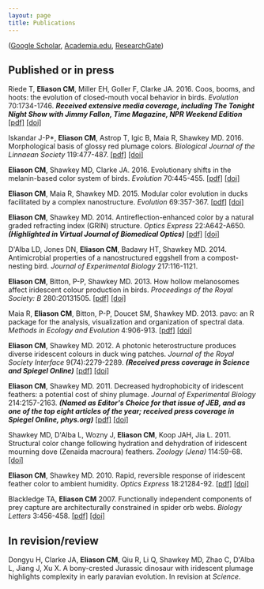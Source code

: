 ```yaml
---
layout: page
title: Publications
---
```


([Google Scholar](http://scholar.google.com/citations?user=IJ7DM7kAAAAJ&amp;hl=en), [Academia.edu](http://utexas.academia.edu/ChadEliason), [ResearchGate](https://www.researchgate.net/profile/Chad_Eliason))


## Published or in press

Riede T, __Eliason CM__, Miller EH, Goller F, Clarke JA. 2016. Coos, booms, and hoots: the evolution of closed-mouth vocal behavior in birds. _Evolution_ 70:1734-1746. ___Received extensive media coverage, including The Tonight Night Show with Jimmy Fallon, Time Magazine, NPR Weekend Edition___ [[pdf]]({{url}}/pdfs/coos.pdf") [[doi]](http://dx.doi.org/10.1111/evo.12988)

Iskandar J-P*, __Eliason CM__, Astrop T, Igic B, Maia R, Shawkey MD. 2016. Morphological basis of glossy red plumage colors. _Biological Journal of the Linnaean Society_ 119:477-487. [[pdf]]({{url}}/pdfs/shiny.pdf") [[doi]](http://dx.doi.org/10.1111/bij.12810)

__Eliason CM__, Shawkey MD, Clarke JA. 2016. Evolutionary shifts in the melanin-based color system of birds. _Evolution_ 70:445-455. [[pdf]]({{url}}/pdfs/melanin.pdf/") [[doi]](https://dx.doi.org/10.1111/evo.12855)

__Eliason CM__, Maia R, Shawkey MD. 2015. Modular color evolution in ducks facilitated by a complex nanostructure. _Evolution_ 69:357-367. [[pdf]]({{url}}/pdfs/modular.pdf/") [[doi]](https://dx.doi.org/10.1111/evo.12575)

__Eliason CM__, Shawkey MD. 2014. Antireflection-enhanced color by a natural graded refracting index (GRIN) structure. _Optics Express_ 22:A642-A650. ___(Highlighted in Virtual Journal of Biomedical Optics)___ [[pdf]]({{url}}/pdfs/antireflection.pdf/") [[doi]](https://doi.org/10.1364/OE.22.00A642)

D'Alba LD, Jones DN, __Eliason CM__, Badawy HT, Shawkey MD. 2014. Antimicrobial properties of a nanostructured eggshell from a compost-nesting bird. _Journal of Experimental Biology_ 217:116-1121.

__Eliason CM__, Bitton, P-P, Shawkey MD. 2013. How hollow melanosomes affect iridescent colour production in birds. _Proceedings of the Royal Society: B_ 280:20131505. [[pdf]]({{url}}/pdfs/hollow.pdf/") [[doi]](https://doi.org/10.1098/rspb.2013.1505)

Maia R, __Eliason CM__, Bitton, P-P, Doucet SM, Shawkey MD. 2013. pavo: an R package for the analysis, visualization and organization of spectral data. _Methods in Ecology and Evolution_ 4:906-913. [[pdf]]({{url}}/pdfs/pavo.pdf/") [[doi]](https://doi.org/10.1111/2041-210X.12069)

__Eliason CM__, Shawkey MD. 2012. A photonic heterostructure produces diverse iridescent colours in duck wing patches. _Journal of the Royal Society Interface_ 9(74):2279-2289. ___(Received press coverage in Science and Spiegel Online)___ [[pdf]]({{url}}/pdfs/heterostructure.pdf/") [[doi]](https://doi.org/10.1098/rsif.2012.0118)

__Eliason CM__, Shawkey MD. 2011. Decreased hydrophobicity of iridescent feathers: a potential cost of shiny plumage. _Journal of Experimental Biology_ 214:2157-2163. ___(Named as Editor's Choice for that issue of JEB, and as one of the top eight articles of the year; received press coverage in Spiegel Online, phys.org)___ [[pdf]]({{url}}/pdfs/hydrophobicity.pdf/") [[doi]](https://doi.org/10.1242/jeb.055822)

Shawkey MD, D'Alba L, Wozny J, __Eliason CM__, Koop JAH, Jia L. 2011. Structural color change following hydration and dehydration of iridescent mourning dove (Zenaida macroura) feathers. _Zoology (Jena)_ 114:59-68. [[doi]](http://dx.doi.org/10.1016/j.zool.2010.11.001)

__Eliason CM__, Shawkey MD. 2010. Rapid, reversible response of iridescent feather color to ambient humidity. _Optics Express_ 18:21284-92. [[pdf]]({{url}}/pdfs/rapid.pdf/") [[doi]](https://doi.org/10.1364/OE.18.021284)

Blackledge TA, __Eliason CM__ 2007. Functionally independent components of prey capture are architecturally constrained in spider orb webs. _Biology Letters_ 3:456-458. [[pdf]]({{url}}/pdfs/spiders.pdf/") [[doi]](https://doi.org/10.1098/rsbl.2007.0218)


## In revision/review

<!-- D'Alba L, Torres R, Waterhouse G, __Eliason CM__, Hauber M, Shawkey MD. What does the eggshell cuticle do? A functional comparison of eggshell cuticles. Submitted to _Physiological and Biochemical Zoology_. -->

<!-- __Eliason CM__, Hudson L*, Watts T*, Garza H*, Clarke JA. Exceptional preservation and the fossil record of tetrapod integument. Submitted to _Proceedings B_. -->

Dongyu H, Clarke JA, __Eliason CM__, Qiu R, Li Q, Shawkey MD, Zhao C, D'Alba L, Jiang J, Xu X. A bony-crested Jurassic dinosaur with iridescent plumage highlights complexity in early paravian evolution. In revision at _Science_.


<!-- ## In prep

__Eliason CM__, Van Houten R, Clarke JA. Feather evolution in ratites.

Eliason et al. Moa plumage

Torres et al. Brain evolution.

__Eliason CM__, Butler M, Maia R, McGraw KJ, Shawkey MD. Dichromatism and effects of diet on iridescent nanostructures in birds. Submitted to xx.

Mitan C, __Eliason CM__, Dakin R, Shawkey MD. Nanostructural basis for iridescence in peacocks ({\it Pavo cristatus}). Submitted to xx.

__Eliason CM__, Clarke JA. Phenotools: a flexible pipeline for assembly and analysis of large phenomic datasets. Submitted to _Systematic Biology_.

 -->

